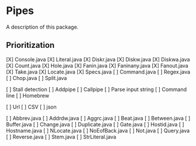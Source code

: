 # Pipes

A description of this package.

## Prioritization

[X] Console.java
[X] Literal.java
[X] Diskr.java
[X] Diskw.java
[X] Diskwa.java
[X] Count.java
[X] Hole.java
[X] Fanin.java
[X] Faninany.java
[X] Fanout.java
[X] Take.java
[X] Locate.java
[X] Specs.java
[ ] Command.java
[ ] Regex.java
[ ] Chop.java
[ ] Split.java

[ ] Stall detection
[ ] Addpipe
[ ] Callpipe
[ ] Parse input string
[ ] Command line
[ ] Homebrew

[ ] Url
[ ] CSV
[ ] json

[ ] Abbrev.java
[ ] Addrdw.java
[ ] Aggrc.java
[ ] Beat.java
[ ] Between.java
[ ] Buffer.java
[ ] Change.java
[ ] Duplicate.java
[ ] Gate.java
[ ] Hostid.java
[ ] Hostname.java
[ ] NLocate.java
[ ] NoEofBack.java
[ ] Not.java
[ ] Query.java
[ ] Reverse.java
[ ] Stem.java
[ ] StrLiteral.java

